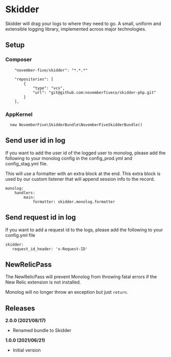Skidder
==============================

Skidder will drag your logs to where they need to go. A small, uniform and extensible logging library, implemented across major technologies.

Setup
-----
### Composer

        "november-five/skidder": "*.*.*"

        "repositories": [
            {
                "type": "vcs",
                "url": "git@github.com:novemberfiveco/skidder-php.git"
            }
        ],

### AppKernel

      new NovemberFive\SkidderBundle\NovemberFiveSkidderBundle()


Send user id in log
-------------------

If you want to add the user id of the logged user to monolog, please add the following to your monolog config in the config_prod.yml and config_stag.yml file.

This will use a formatter with an extra block at the end. This extra block is used by our custom listener that will append session info to the record.

    monolog:
        handlers:
            main:
                formatter: skidder.monolog.formatter
                
Send request id in log
----------------------

If you want to add a request id to the logs, please add the following to your config.yml file
 
    skidder: 
       request_id_header: 'x-Request-ID'
                
NewRelicPass
-------------------
The NewRelicPass will prevent Monolog from throwing fatal errors if the New Relic extension is not installed.

Monolog will no longer throw an exception but just `return`. 


Releases
-------------------
__2.0.0 (2021/08/17)__
* Renamed bundle to Skidder

__1.0.0 (2021/06/21)__
* Initial version
